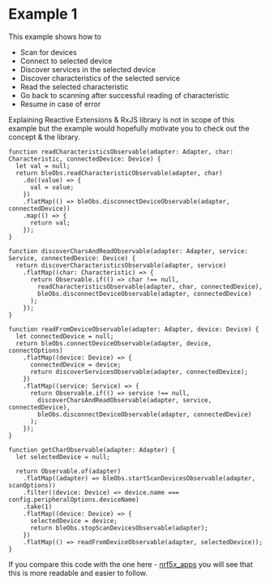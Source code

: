 # Example 1

This example shows how to
* Scan for devices
* Connect to selected device
* Discover services in the selected device
* Discover characteristics of the selected service
* Read the selected characteristic
* Go back to scanning after successful reading of characteristic
* Resume in case of error

Explaining Reactive Extensions & RxJS library is not in scope of this example but the example would hopefully
 motivate you to check out the concept & the library.

```
function readCharacteristicsObservable(adapter: Adapter, char: Characteristic, connectedDevice: Device) {
  let val = null;
  return bleObs.readCharacteristicObservable(adapter, char)
    .do((value) => {
      val = value;
    })
    .flatMap(() => bleObs.disconnectDeviceObservable(adapter, connectedDevice))
    .map(() => {
      return val;
    });
}

function discoverCharsAndReadObservable(adapter: Adapter, service: Service, connectedDevice: Device) {
  return discoverCharacteristicsObservable(adapter, service)
    .flatMap((char: Characteristic) => {
      return Observable.if(() => char !== null,
        readCharacteristicsObservable(adapter, char, connectedDevice),
        bleObs.disconnectDeviceObservable(adapter, connectedDevice)
      );
    });
}

function readFromDeviceObservable(adapter: Adapter, device: Device) {
  let connectedDevice = null;
  return bleObs.connectDeviceObservable(adapter, device, connectOptions)
    .flatMap((device: Device) => {
      connectedDevice = device;
      return discoverServicesObservable(adapter, connectedDevice);
    })
    .flatMap((service: Service) => {
      return Observable.if(() => service !== null,
        discoverCharsAndReadObservable(adapter, service, connectedDevice),
        bleObs.disconnectDeviceObservable(adapter, connectedDevice)
      );
    });
}

function getCharObservable(adapter: Adapter) {
  let selectedDevice = null;

  return Observable.of(adapter)
    .flatMap((adapter) => bleObs.startScanDevicesObservable(adapter, scanOptions))
    .filter((device: Device) => device.name === config.peripheralOptions.deviceName)
    .take(1)
    .flatMap((device: Device) => {
      selectedDevice = device;
      return bleObs.stopScanDevicesObservable(adapter);
    })
    .flatMap(() => readFromDeviceObservable(adapter, selectedDevice));
}

```

If you compare this code with the one here - [nrf5x_apps](https://github.com/ksachdeva/pc-ble-driver-js-examples/blob/master/nrf5x_apps/example1/index.js) you will
see that this is more readable and easier to follow.

